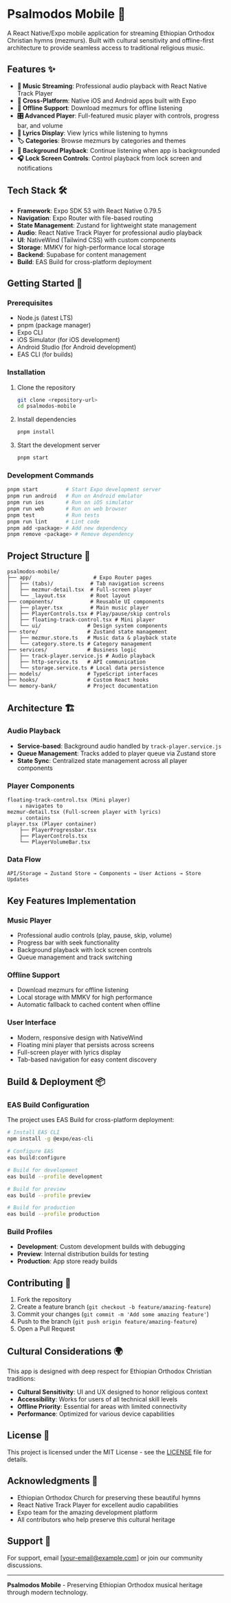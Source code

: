 # Psalmodos Mobile 🎵

A React Native/Expo mobile application for streaming Ethiopian Orthodox Christian hymns (mezmurs). Built with cultural sensitivity and offline-first architecture to provide seamless access to traditional religious music.

## Features ✨

- **🎵 Music Streaming**: Professional audio playback with React Native Track Player
- **📱 Cross-Platform**: Native iOS and Android apps built with Expo
- **💾 Offline Support**: Download mezmurs for offline listening
- **🎛️ Advanced Player**: Full-featured music player with controls, progress bar, and volume
- **📖 Lyrics Display**: View lyrics while listening to hymns
- **🏷️ Categories**: Browse mezmurs by categories and themes
- **🔄 Background Playback**: Continue listening when app is backgrounded
- **🎧 Lock Screen Controls**: Control playback from lock screen and notifications

## Tech Stack 🛠️

- **Framework**: Expo SDK 53 with React Native 0.79.5
- **Navigation**: Expo Router with file-based routing
- **State Management**: Zustand for lightweight state management
- **Audio**: React Native Track Player for professional audio playback
- **UI**: NativeWind (Tailwind CSS) with custom components
- **Storage**: MMKV for high-performance local storage
- **Backend**: Supabase for content management
- **Build**: EAS Build for cross-platform deployment

## Getting Started 🚀

### Prerequisites

- Node.js (latest LTS)
- pnpm (package manager)
- Expo CLI
- iOS Simulator (for iOS development)
- Android Studio (for Android development)
- EAS CLI (for builds)

### Installation

1. Clone the repository
   ```bash
   git clone <repository-url>
   cd psalmodos-mobile
   ```

2. Install dependencies
   ```bash
   pnpm install
   ```

3. Start the development server
   ```bash
   pnpm start
   ```

### Development Commands

```bash
pnpm start         # Start Expo development server
pnpm run android   # Run on Android emulator
pnpm run ios       # Run on iOS simulator
pnpm run web       # Run on web browser
pnpm test          # Run tests
pnpm run lint      # Lint code
pnpm add <package> # Add new dependency
pnpm remove <package> # Remove dependency
```

## Project Structure 📁

```
psalmodos-mobile/
├── app/                    # Expo Router pages
│   ├── (tabs)/            # Tab navigation screens
│   ├── mezmur-detail.tsx  # Full-screen player
│   └── _layout.tsx        # Root layout
├── components/            # Reusable UI components
│   ├── player.tsx         # Main music player
│   ├── PlayerControls.tsx # Play/pause/skip controls
│   ├── floating-track-control.tsx # Mini player
│   └── ui/               # Design system components
├── store/                # Zustand state management
│   ├── mezmur.store.ts   # Music data & playback state
│   └── category.store.ts # Category management
├── services/             # Business logic
│   ├── track-player.service.js # Audio playback
│   ├── http-service.ts   # API communication
│   └── storage.service.ts # Local data persistence
├── models/               # TypeScript interfaces
├── hooks/                # Custom React hooks
└── memory-bank/          # Project documentation
```

## Architecture 🏗️

### Audio Playback
- **Service-based**: Background audio handled by `track-player.service.js`
- **Queue Management**: Tracks added to player queue via Zustand store
- **State Sync**: Centralized state management across all player components

### Player Components
```
floating-track-control.tsx (Mini player)
    ↓ navigates to
mezmur-detail.tsx (Full-screen player with lyrics)
    ↓ contains
player.tsx (Player container)
    ├── PlayerProgressbar.tsx
    ├── PlayerControls.tsx
    └── PlayerVolumeBar.tsx
```

### Data Flow
```
API/Storage → Zustand Store → Components → User Actions → Store Updates
```

## Key Features Implementation

### Music Player
- Professional audio controls (play, pause, skip, volume)
- Progress bar with seek functionality
- Background playback with lock screen controls
- Queue management and track switching

### Offline Support
- Download mezmurs for offline listening
- Local storage with MMKV for high performance
- Automatic fallback to cached content when offline

### User Interface
- Modern, responsive design with NativeWind
- Floating mini player that persists across screens
- Full-screen player with lyrics display
- Tab-based navigation for easy content discovery

## Build & Deployment 📦

### EAS Build Configuration

The project uses EAS Build for cross-platform deployment:

```bash
# Install EAS CLI
npm install -g @expo/eas-cli

# Configure EAS
eas build:configure

# Build for development
eas build --profile development

# Build for preview
eas build --profile preview

# Build for production
eas build --profile production
```

### Build Profiles

- **Development**: Custom development builds with debugging
- **Preview**: Internal distribution builds for testing
- **Production**: App store ready builds

## Contributing 🤝

1. Fork the repository
2. Create a feature branch (`git checkout -b feature/amazing-feature`)
3. Commit your changes (`git commit -m 'Add some amazing feature'`)
4. Push to the branch (`git push origin feature/amazing-feature`)
5. Open a Pull Request

## Cultural Considerations 🌍

This app is designed with deep respect for Ethiopian Orthodox Christian traditions:

- **Cultural Sensitivity**: UI and UX designed to honor religious context
- **Accessibility**: Works for users of all technical skill levels
- **Offline Priority**: Essential for areas with limited connectivity
- **Performance**: Optimized for various device capabilities

## License 📄

This project is licensed under the MIT License - see the [LICENSE](LICENSE) file for details.

## Acknowledgments 🙏

- Ethiopian Orthodox Church for preserving these beautiful hymns
- React Native Track Player for excellent audio capabilities
- Expo team for the amazing development platform
- All contributors who help preserve this cultural heritage

## Support 💬

For support, email [your-email@example.com] or join our community discussions.

---

**Psalmodos Mobile** - Preserving Ethiopian Orthodox musical heritage through modern technology.